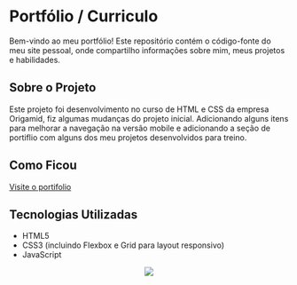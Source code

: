 # Portfólio / Curriculo

Bem-vindo ao meu portfólio! Este repositório contém o código-fonte do meu site pessoal, onde compartilho informações sobre mim, meus projetos e habilidades.

## Sobre o Projeto

Este projeto foi desenvolvimento no curso de HTML e CSS da empresa Origamid, fiz algumas mudanças do projeto inicial.
Adicionando alguns itens para melhorar a navegação na versão mobile e adicionando a seção de portiflio com alguns dos meu projetos desenvolvidos para treino.

## Como Ficou


 <a href="https://anacarolinaks.github.io/portifolio-acks">Visite o portifolio</a>
 
## Tecnologias Utilizadas

- HTML5
- CSS3 (incluindo Flexbox e Grid para layout responsivo)
- JavaScript
<p align="center">
  <img aling="center" src="https://user-images.githubusercontent.com/74038190/212284115-f47cd8ff-2ffb-4b04-b5bf-4d1c14c0247f.gif">
</p>
